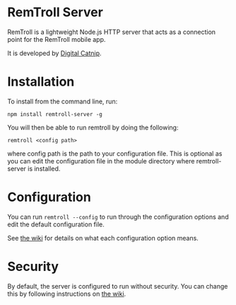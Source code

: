 # RemTroll Server
RemTroll is a lightweight Node.js HTTP server that acts as a connection point
for the RemTroll mobile app.

It is developed by [Digital Catnip](http://catnip.io).

# Installation
To install from the command line, run:

`npm install remtroll-server -g`

You will then be able to run remtroll by doing the following:

`remtroll <config path>`

where config path is the path to your configuration file.  This is optional as you can edit the configuration file in the module directory where remtroll-server is installed.

# Configuration
You can run `remtroll --config` to run through the configuration options and edit
the default configuration file.

See [the wiki](https://github.com/digitalcatnip/remtroll-server/wiki) for details
on what each configuration option means.

# Security
By default, the server is configured to run without security.  You can change this by
following instructions on [the wiki](https://github.com/digitalcatnip/remtroll-server/wiki).
